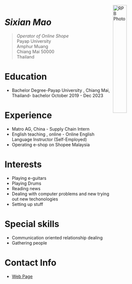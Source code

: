 <img src="http://rbatzing.github.io/img/bob5.png" alt="RPB Photo" align="right" width="30%"/>

# _Sixian Mao_

> _Operator of Online Shope_<br />
> Payap University<br />
> Amphur Muang<br />
> Chiang Mai 50000<br />
> Thailand<br />

# Education
* Bachelor Degree-Payap University , Chiang Mai, Thailand- bachelor October 2019 - Dec 2023
 

# Experience
* Matro AG, China - Supply Chain Intern
* English teaching , online - Online English Language Instructor (Self-Employed)
* Operating e-shop on Shopee Malaysia

# Interests
* Playing e-guitars
* Playing Drums
* Reading news
* Dealing with computer problems and new trying out new techonologies
* Setting up stuff
  

# Special skills
* Communication oriented relationship dealing
* Gathering people

# Contact Info
* [Web Page](https://Maosixian.github.io)





